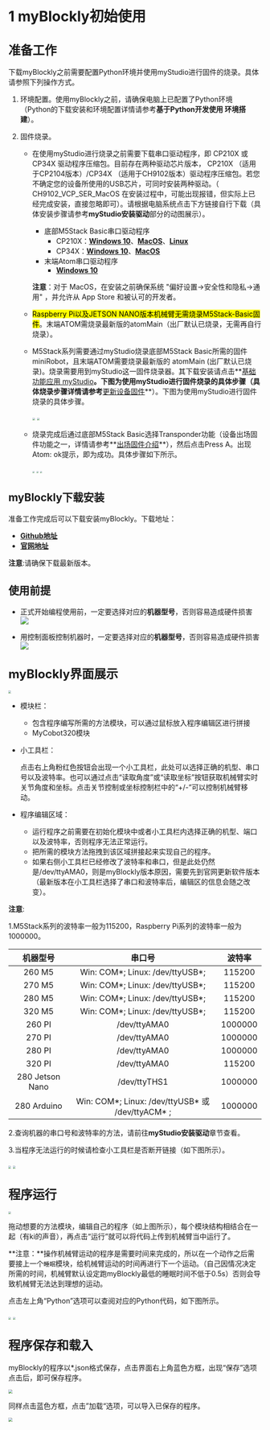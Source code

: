 # 1 myBlockly初始使用

## **<font size=5>准备工作</font>**

下载myBlockly之前需要配置Python环境并使用myStudio进行固件的烧录。具体请参照下列操作方式。

1. 环境配置。使用myBlockly之前，请确保电脑上已配置了Python环境（Python的下载安装和环境配置详情请参考**基于Python开发使用 环境搭建**）。

2. 固件烧录。

   * 在使用myStudio进行烧录之前需要下载串口驱动程序，即 CP210X 或 CP34X 驱动程序压缩包。目前存在两种驱动芯片版本， CP210X （适用于CP2104版本）/CP34X （适用于CH9102版本）驱动程序压缩包。若您不确定您的设备所使用的USB芯片，可同时安装两种驱动。（ CH9102_VCP_SER_MacOS 在安装过程中，可能出现报错，但实际上已经完成安装，直接忽略即可）。请根据电脑系统点击下方链接自行下载（具体安装步骤请参考**myStudio安装驱动**部分的动图展示）。

     + 底部M5Stack Basic串口驱动程序
       + CP210X：**[Windows 10](https://download.elephantrobotics.com/software/drivers/CP210x_VCP_Windows.zip)**、**[MacOS](https://download.elephantrobotics.com/software/drivers/CP210x_VCP_MacOS.zip)**、**[Linux](https://download.elephantrobotics.com/software/drivers/CP210x_VCP_Linux.zip)**
       + CP34X：**[Windows 10](https://download.elephantrobotics.com/software/drivers/CH9102_VCP_SER_Windows.exe)**、**[MacOS](https://download.elephantrobotics.com/software/drivers/CH9102_VCP_MacOS.zip)**

     - 末端Atom串口驱动程序
       - **[Windows 10](https://download.elephantrobotics.com/software/drivers/CDM21228_Setup.zip)**

     **注意**：对于 MacOS，在安装之前确保系统 "偏好设置->安全性和隐私->通用" ，并允许从 App Store 和被认可的开发者。

   * <mark>Raspberry Pi以及JETSON NANO版本机械臂无需烧录M5Stack-Basic固件</mark>。末端ATOM需烧录最新版的atomMain（出厂默认已烧录，无需再自行烧录）。

   * M5Stack系列需要通过myStudio烧录底部M5Stack Basic所需的固件miniRobot，且末端ATOM需要烧录最新版的 atomMain (出厂默认已烧录)。烧录需要用到myStudio这一固件烧录器。其下载安装请点击**[基础功能应用 myStudio](https://docs.elephantrobotics.com/docs/gitbook/4-BasicApplication/4.1-myStudio/)**。下图为使用myStudio进行固件烧录的具体步骤（具体烧录步骤详情请参考**[更新设备固件](https://docs.elephantrobotics.com/docs/gitbook/4-BasicApplication/4.1-myStudio/4.1.2-myStudio_flash_firmwares.html)**）。下图为使用myStudio进行固件烧录的具体步骤。<br/>
   
     <img src="../../../../resources/3-FunctionsAndApplications/6.developmentGuide/myBlocklyAndUlFlow/myblocklyTutorials/init-use/烧录1.jpg" style="zoom:33%;" />

     <img src="../../../../resources/3-FunctionsAndApplications/6.developmentGuide/myBlocklyAndUlFlow/myblocklyTutorials/init-use/烧录2.jpg" style="zoom:33%;" />

   * 烧录完成后通过底部M5Stack Basic选择Transponder功能（设备出场固件功能之一，详情请参考**[出场固件介绍](https://docs.elephantrobotics.com/docs/gitbook/4-BasicApplication/4.2-firmwares_intro/?h=Transpo)**），然后点击Press A。出现Atom: ok提示，即为成功。具体步骤如下所示。

     <img src="../../../../resources/3-FunctionsAndApplications/6.developmentGuide/myBlocklyAndUlFlow/myblocklyTutorials/init-use/transponder1.jpg" style="zoom: 25%;" />

     <img src="../../../../resources/3-FunctionsAndApplications/6.developmentGuide/myBlocklyAndUlFlow/myblocklyTutorials/init-use/transponder2.jpg" style="zoom: 25%;" />

     <img src="../../../../resources/3-FunctionsAndApplications/6.developmentGuide/myBlocklyAndUlFlow/myblocklyTutorials/init-use/transponder3.jpg" style="zoom: 25%;" />



## myBlockly下载安装

准备工作完成后可以下载安装myBlockly。下载地址：

- **[Github地址](https://github.com/elephantrobotics/myblockly-package/releases)**
- **[官网地址](https://www.elephantrobotics.com/download/)**

**注意**:请确保下载最新版本。

## 使用前提

- 正式开始编程使用前，一定要选择对应的**机器型号**，否则容易造成硬件损害
![](../../../../resources/3-FunctionsAndApplications/6.developmentGuide/myBlocklyAndUlFlow/myblocklyTutorials/init-use/before_use.png)

- 用控制面板控制机器时，一定要选择对应的**机器型号**，否则容易造成硬件损害
![](../../../../resources/3-FunctionsAndApplications/6.developmentGuide/myBlocklyAndUlFlow/myblocklyTutorials/init-use/before_use_1.png)

## **<font size=5>myBlockly界面展示</font>**

<img src="../../../../resources/3-FunctionsAndApplications/6.developmentGuide/myBlocklyAndUlFlow/myblocklyTutorials/init-use/界面展示.jpg" style="zoom: 33%;" />

- 模块栏：

  * 包含程序编写所需的方法模块，可以通过鼠标放入程序编辑区进行拼接
  * MyCobot320模块

- 小工具栏：

  点击右上角粉红色按钮会出现一个小工具栏，此处可以选择正确的机型、串口号以及波特率。也可以通过点击“读取角度”或“读取坐标”按钮获取机械臂实时关节角度和坐标。点击关节控制或坐标控制栏中的“+/-”可以控制机械臂移动。

- 程序编辑区域：

  * 运行程序之前需要在初始化模块中或者小工具栏内选择正确的机型、端口以及波特率，否则程序无法正常运行。
  * 把所需的模块方法拖拽到该区域拼接起来实现自己的程序。
  * 如果右侧小工具栏已经修改了波特率和串口，但是此处仍然是/dev/ttyAMA0，则是myBlockly版本原因，需要先到官网更新软件版本（最新版本在小工具栏选择了串口和波特率后，编辑区的信息会随之改变）。

**注意**:

1.M5Stack系列的波特率一般为115200，Raspberry Pi系列的波特率一般为1000000。

  | 机器型号 | 串口号 | 波特率 |
  |:---------:| :--------:|:--------:|
  |260 M5| Win: COM*; Linux: /dev/ttyUSB*;|115200|
  |270 M5| Win: COM*; Linux: /dev/ttyUSB*;|115200|
  |280 M5| Win: COM*; Linux: /dev/ttyUSB*;|115200|
  |320 M5| Win: COM*; Linux: /dev/ttyUSB*;|115200|
  |260 PI|  /dev/ttyAMA0|1000000|
  |270 PI|  /dev/ttyAMA0|1000000|
  |280 PI|  /dev/ttyAMA0|1000000|
  |320 PI|  /dev/ttyAMA0|115200|
  |280 Jetson Nano|  /dev/ttyTHS1|1000000|
  |280 Arduino| Win: COM*; Linux: /dev/ttyUSB* 或 /dev/ttyACM* ;|1000000|


2.查询机器的串口号和波特率的方法，请前往**myStudio安装驱动**章节查看。

3.当程序无法运行的时候请检查小工具栏是否断开链接（如下图所示）。

  <img src="../../../../resources/3-FunctionsAndApplications/6.developmentGuide/myBlocklyAndUlFlow/myblocklyTutorials/init-use/小工具栏1.jpg" style="zoom: 33%;" />

  <img src="../../../../resources/3-FunctionsAndApplications/6.developmentGuide/myBlocklyAndUlFlow/myblocklyTutorials/init-use/小工具栏2.jpg" style="zoom: 33%;" />


## **<font size=5>程序运行</font>**

<img src="../../../../resources/3-FunctionsAndApplications/6.developmentGuide/myBlocklyAndUlFlow/myblocklyTutorials/init-use/程序运行.jpg" style="zoom: 33%;" />

拖动想要的方法模块，编辑自己的程序（如上图所示），每个模块结构相结合在一起（有ki的声音），再点击“运行”就可以将代码上传到机械臂当中运行了。

**注意：**操作机械臂运动的程序是需要时间来完成的，所以在一个动作之后需要接上一个`睡眠`模块，给机械臂运动的时间再进行下一个运动。（自己因情况决定所需的时间，机械臂默认设定跑myBlockly最低的睡眠时间不低于0.5s）否则会导致机械臂无法达到理想的运动。

点击左上角“Python”选项可以查阅对应的Python代码，如下图所示。

<img src="../../../../resources/3-FunctionsAndApplications/6.developmentGuide/myBlocklyAndUlFlow/myblocklyTutorials/init-use/python代码1.jpg" style="zoom: 33%;" />

<img src="../../../../resources/3-FunctionsAndApplications/6.developmentGuide/myBlocklyAndUlFlow/myblocklyTutorials/init-use/python代码2.jpg" style="zoom: 33%;" />



## **<font size=5>程序保存和载入</font>**

myBlockly的程序以*.json格式保存，点击界面右上角蓝色方框，出现“保存”选项点击后，即可保存程序。

<img src="../../../../resources/3-FunctionsAndApplications/6.developmentGuide/myBlocklyAndUlFlow/myblocklyTutorials/init-use/保存程序.jpg" style="zoom: 50%;" />

同样点击蓝色方框，点击”加载“选项，可以导入已保存的程序。

<img src="../../../../resources/3-FunctionsAndApplications/6.developmentGuide/myBlocklyAndUlFlow/myblocklyTutorials/init-use/载入程序.jpg" style="zoom: 50%;" />
